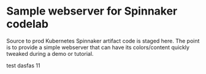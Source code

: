# Sample webserver for Spinnaker codelab

Source to prod Kubernetes Spinnaker artifact code is staged here. The point is to provide a simple webserver that can have its colors/content quickly tweaked during a demo or tutorial.


test dasfas  11
